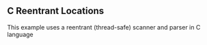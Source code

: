 ## C Reentrant Locations
This example uses a reentrant (thread-safe) scanner and parser in C language
